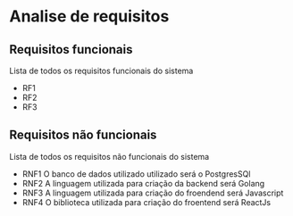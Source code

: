 # Analise de requisitos


## Requisitos funcionais
Lista de todos os requisitos funcionais do sistema


- RF1 
- RF2
- RF3 


## Requisitos não funcionais
Lista de todos os requisitos não funcionais do sistema


- RNF1 O banco de dados utilizado utilizado será o PostgresSQl
- RNF2 A linguagem utilizada para criação da backend será Golang
- RNF3 A linguagem utilizada para criação do froendend será Javascript 
- RNF4 O biblioteca utilizada para criação do froentend será ReactJs

